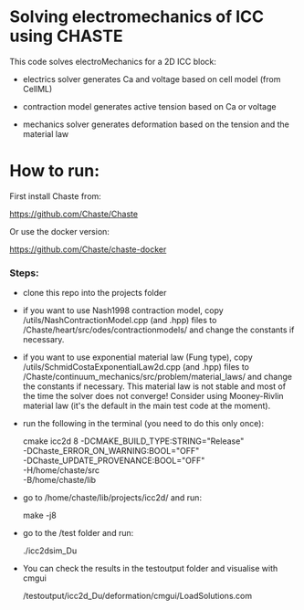 # Solving electromechanics of ICC using CHASTE

This code solves electroMechanics for a 2D ICC block:

- electrics solver generates Ca and voltage based on cell model (from CellML)

- contraction model generates active tension based on Ca or voltage

- mechanics solver generates deformation based on the tension and the material law

# How to run:

First install Chaste from:

https://github.com/Chaste/Chaste

Or use the docker version:

https://github.com/Chaste/chaste-docker

### Steps:

- clone this repo into the projects folder

- if you want to use Nash1998 contraction model, copy /utils/NashContractionModel.cpp (and .hpp) files to /Chaste/heart/src/odes/contractionmodels/ and change the constants if necessary.

- if you want to use exponential material law (Fung type), copy /utils/SchmidCostaExponentialLaw2d.cpp (and .hpp) files to /Chaste/continuum_mechanics/src/problem/material_laws/ and change the constants if necessary. This material law is not stable and most of the time the solver does not converge! Consider using Mooney-Rivlin material law (it's the default in the main test code at the moment).

- run the following in the terminal (you need to do this only once):

  cmake icc2d 8 -DCMAKE_BUILD_TYPE:STRING="Release"\
          -DChaste_ERROR_ON_WARNING:BOOL="OFF" \
          -DChaste_UPDATE_PROVENANCE:BOOL="OFF" \
          -H/home/chaste/src \
          -B/home/chaste/lib
          
- go to /home/chaste/lib/projects/icc2d/ and run:

  make -j8

- go to the /test folder and run:

  ./icc2dsim_Du 

- You can check the results in the testoutput folder and visualise with cmgui
  
  /testoutput/icc2d_Du/deformation/cmgui/LoadSolutions.com
